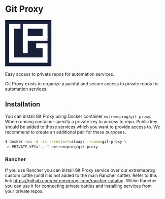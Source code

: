 # Git Proxy

![Git Proxy Service](git-proxy-sm.png) 

Easy access to private repos for automation services.

Git Proxy exists to organize a painful and secure access to private repos for automation services.

## Installation
You can install Git Proxy using Docker container `extremeprog/git-proxy`. When running container specify a private key to access to repo. Public key should be added to those services which you want to provide access to. We recommend to create an additional pair for these purposes.

```bash
$ docker run -d -it --restart=always --name=git-proxy \ 
-e PRIVATE_KEY="..." extremeprog/git-proxy 
```

### Rancher
If you use Rancher you can install Git Proxy service over our extremeprog custom cattle (until it is not added to the main Rancher cattle). Refer to this link https://github.com/extremeprog-com/rancher-catalog.
Within Rancher you can use it for connecting private cattles and installing services from your private repos.
